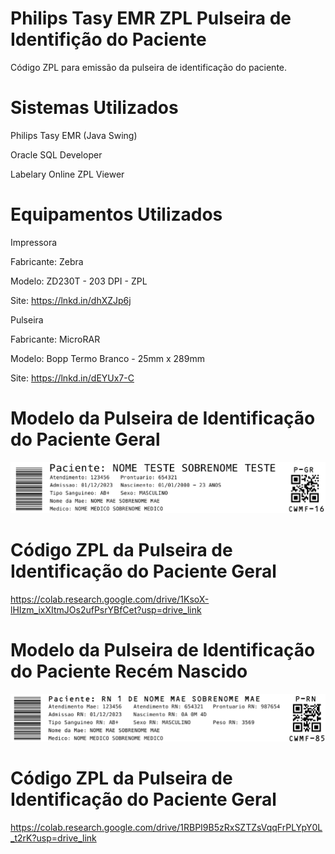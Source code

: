 # Philips Tasy EMR ZPL Pulseira de Identifição do Paciente
Código ZPL para emissão da pulseira de identificação do paciente.

# Sistemas Utilizados
Philips Tasy EMR (Java Swing)

Oracle SQL Developer

Labelary Online ZPL Viewer

# Equipamentos Utilizados
Impressora



Fabricante: Zebra

Modelo: ZD230T - 203 DPI - ZPL

Site: https://lnkd.in/dhXZJp6j

Pulseira


Fabricante: MicroRAR

Modelo: Bopp Termo Branco - 25mm x 289mm

Site: https://lnkd.in/dEYUx7-C


# Modelo da Pulseira de Identificação do Paciente Geral
<img src="https://github.com/webertmartinsfreitas/Philips-Tasy-EMR-ZPL-Pulseira-de-Identificacao-do-Paciente/blob/main/Pulseiras-ZPL/Pulseira-de-Identificacao-do-Paciente-Geral.png?raw=true">

# Código ZPL da Pulseira de Identificação do Paciente Geral
https://colab.research.google.com/drive/1KsoX-lHIzm_ixXItmJOs2ufPsrYBfCet?usp=drive_link

# Modelo da Pulseira de Identificação do Paciente Recém Nascido
<img src="https://github.com/webertmartinsfreitas/Philips-Tasy-EMR-ZPL-Pulseira-de-Identificacao-do-Paciente/blob/main/Pulseiras-ZPL/Pulseira-de-Identificacao-do-Paciente-Recem-Nascido.png?raw=true">

# Código ZPL da Pulseira de Identificação do Paciente Geral
https://colab.research.google.com/drive/1RBPI9B5zRxSZTZsVqqFrPLYpY0L_t2rK?usp=drive_link
